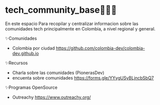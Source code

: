 # tech_community_base👩🏽‍💻
En este espacio Para recopilar y centralizar informacion sobre las comunidades tech principalmente en Colombia, a nivel regional y general.

✨Comunidades
* Colombia por ciudad https://github.com/colombia-dev/colombia-dev.github.io


✨Recursos
* Charla sobre las comunidades (PionerasDev)
* encuenta sobre comunidades https://forms.gle/YYvgUSyBLjncbSbQ7

✨Programas
OpenSource
* Outreachy https://www.outreachy.org/
